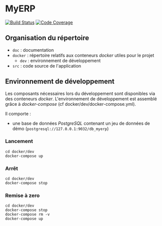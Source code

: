 # MyERP

[![Build Status](https://travis-ci.org/VianneyDiris/test_project.svg?branch=master)](https://travis-ci.org/VianneyDiris/test_project)
[![Code Coverage](https://codecov.io/gh/VianneyDiris/test_project/coverage.svg)](https://codecov.io/gh/VianneyDiris/test_project)

## Organisation du répertoire

*   `doc` : documentation
*   `docker` : répertoire relatifs aux conteneurs _docker_ utiles pour le projet
    *   `dev` : environnement de développement
*   `src` : code source de l'application


## Environnement de développement

Les composants nécessaires lors du développement sont disponibles via des conteneurs _docker_.
L'environnement de développement est assemblé grâce à _docker-compose_
(cf docker/dev/docker-compose.yml).

Il comporte :

*   une base de données _PostgreSQL_ contenant un jeu de données de démo (`postgresql://127.0.0.1:9032/db_myerp`)



### Lancement

    cd docker/dev
    docker-compose up


### Arrêt

    cd docker/dev
    docker-compose stop


### Remise à zero

    cd docker/dev
    docker-compose stop
    docker-compose rm -v
    docker-compose up
